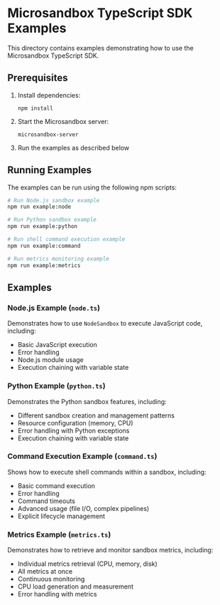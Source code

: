 # Microsandbox TypeScript SDK Examples

This directory contains examples demonstrating how to use the Microsandbox TypeScript SDK.

## Prerequisites

1. Install dependencies:

   ```
   npm install
   ```

2. Start the Microsandbox server:

   ```
   microsandbox-server
   ```

3. Run the examples as described below

## Running Examples

The examples can be run using the following npm scripts:

```bash
# Run Node.js sandbox example
npm run example:node

# Run Python sandbox example
npm run example:python

# Run shell command execution example
npm run example:command

# Run metrics monitoring example
npm run example:metrics
```

## Examples

### Node.js Example (`node.ts`)

Demonstrates how to use `NodeSandbox` to execute JavaScript code, including:

- Basic JavaScript execution
- Error handling
- Node.js module usage
- Execution chaining with variable state

### Python Example (`python.ts`)

Demonstrates the Python sandbox features, including:

- Different sandbox creation and management patterns
- Resource configuration (memory, CPU)
- Error handling with Python exceptions
- Execution chaining with variable state

### Command Execution Example (`command.ts`)

Shows how to execute shell commands within a sandbox, including:

- Basic command execution
- Error handling
- Command timeouts
- Advanced usage (file I/O, complex pipelines)
- Explicit lifecycle management

### Metrics Example (`metrics.ts`)

Demonstrates how to retrieve and monitor sandbox metrics, including:

- Individual metrics retrieval (CPU, memory, disk)
- All metrics at once
- Continuous monitoring
- CPU load generation and measurement
- Error handling with metrics
